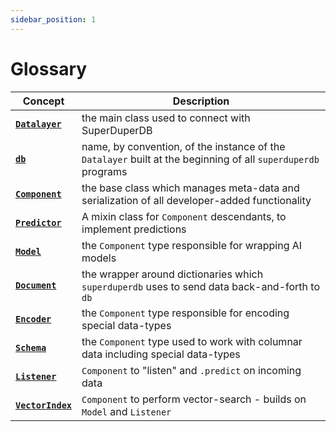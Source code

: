 ```yaml
---
sidebar_position: 1
---
```


# Glossary

| Concept | Description |
| - | - |
| [**`Datalayer`**](07_datalayer_overview.md) | the main class used to connect with SuperDuperDB |
| [**`db`**](04_connecting.md) | name, by convention, of the instance of the `Datalayer` built at the beginning of all `superduperdb` programs |
| [**`Component`**](09_component_abstraction.md) | the base class which manages meta-data and serialization of all developer-added functionality |
| [**`Predictor`**](17_supported_ai_frameworks.md) | A mixin class for `Component` descendants, to implement predictions |
| [**`Model`**](17_supported_ai_frameworks.md) | the `Component` type responsible for wrapping AI models |
| [**`Document`**](10_document_encoder_abstraction.md) | the wrapper around dictionaries which `superduperdb` uses to send data back-and-forth to `db` |
| [**`Encoder`**](10_document_encoder_abstraction.md) | the `Component` type responsible for encoding special data-types |
| [**`Schema`**](10_document_encoder_abstraction.md) | the `Component` type used to work with columnar data including special data-types |
| [**`Listener`**](21_apply_models.mdx) | `Component` to "listen" and `.predict` on incoming data |
| [**`VectorIndex`**](25_vector_search.mdx) | `Component` to perform vector-search - builds on `Model` and `Listener` |
